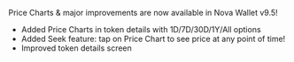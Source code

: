 
Price Charts & major improvements are now available in Nova Wallet v9.5!

- Added Price Charts in token details with 1D/7D/30D/1Y/All options
- Added Seek feature: tap on Price Chart to see price at any point of time!
- Improved token details screen 